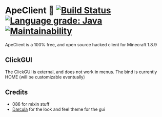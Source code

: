 # ApeClient 🦧 [![Build Status](https://travis-ci.org/obamabob/ApeClient.svg?branch=main)](https://travis-ci.org/obamabob/ApeClient) [![Language grade: Java](https://img.shields.io/lgtm/grade/java/g/obamabob/ApeClient.svg?logo=lgtm&logoWidth=18)](https://lgtm.com/projects/g/obamabob/ApeClient/context:java) [![Maintainability](https://api.codeclimate.com/v1/badges/0aa86991cda03532360a/maintainability)](https://codeclimate.com/github/obamabob/ApeClient/maintainability)
ApeClient is a 100% free, and open source hacked client for Minecraft 1.8.9
## ClickGUI
The ClickGUI is external, and does not work in menus. The bind is currently HOME (will be customizable eventually)
## Credits
 - 086 for mixin stuff
 - [Darcula](https://github.com/bulenkov/Darcula) for the look and feel theme for the gui

